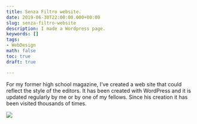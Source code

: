 ```yaml
---
title: Senza Filtro website.
date: 2019-06-30T22:00:00.000+00:00
slug: senza-filtro-website
description: I made a Wordpress page.
keywords: []
tags:
- WebDesign
math: false
toc: true
draft: true

---
```

For my former high school magazine, I’ve created a web site that could reflect the style of the editors. It has been created with WordPress and it is updated regularly by me or by one of my fellows. Since his creation it has been visited thousands of times.

![](/uploads/senza-filtro.jpg)